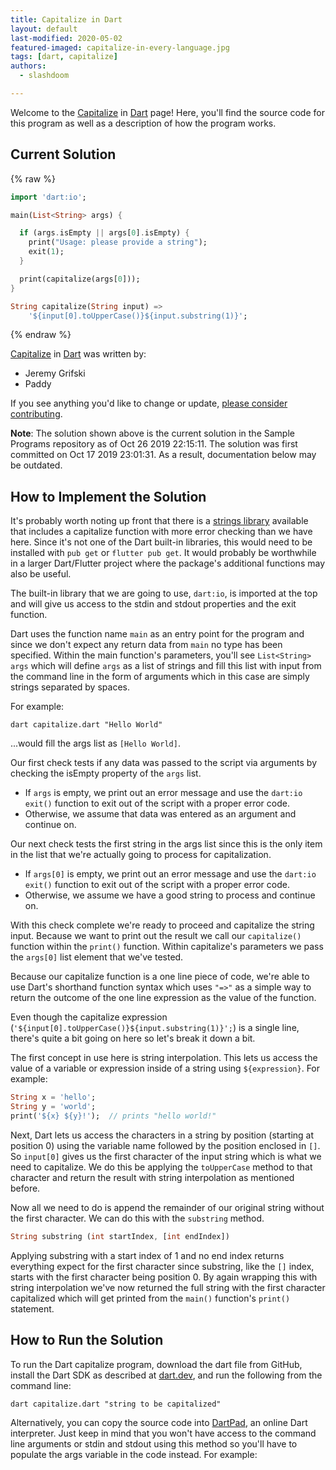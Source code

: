 ```yaml
---
title: Capitalize in Dart
layout: default
last-modified: 2020-05-02
featured-imaged: capitalize-in-every-language.jpg
tags: [dart, capitalize]
authors:
  - slashdoom

---
```


Welcome to the [Capitalize](https://sampleprograms.io/projects/capitalize) in [Dart](https://sampleprograms.io/languages/dart) page! Here, you'll find the source code for this program as well as a description of how the program works.

## Current Solution

{% raw %}

```dart
import 'dart:io';

main(List<String> args) {

  if (args.isEmpty || args[0].isEmpty) {
    print("Usage: please provide a string");
    exit(1);
  }

  print(capitalize(args[0]));
}

String capitalize(String input) =>
    '${input[0].toUpperCase()}${input.substring(1)}';
```

{% endraw %}

[Capitalize](https://sampleprograms.io/projects/capitalize) in [Dart](https://sampleprograms.io/languages/dart) was written by:

- Jeremy Grifski
- Paddy

If you see anything you'd like to change or update, [please consider contributing](https://github.com/TheRenegadeCoder/sample-programs).

**Note**: The solution shown above is the current solution in the Sample Programs repository as of Oct 26 2019 22:15:11. The solution was first committed on Oct 17 2019 23:01:31. As a result, documentation below may be outdated.

## How to Implement the Solution

It's probably worth noting up front that there is a [strings library][1] available that includes a capitalize function with more error checking than we have here.  Since it's not one of the Dart built-in libraries, this would need to be installed with `pub get` or `flutter pub get`.  It would probably be worthwhile in a larger Dart/Flutter project where the package's additional functions may also be useful.

The built-in library that we are going to use, `dart:io`, is imported at the top and will give us access to the stdin and stdout properties and the exit function.

Dart uses the function name `main` as an entry point for the program and since we don't expect any return data from `main` no type has been specified. Within the main function's parameters, you'll see `List<String> args` which will define `args` as a list of strings and fill this list with input from the command line in the form of arguments which in this case are simply strings separated by spaces.

For example:

```
dart capitalize.dart "Hello World"
```

...would fill the args list as `[Hello World]`.

Our first check tests if any data was passed to the script via arguments by checking the isEmpty property of the `args` list. 
- If `args` is empty, we print out an error message and use the `dart:io` `exit()` function to exit out of the script with a proper error code.
- Otherwise, we assume that data was entered as an argument and continue on.

Our next check tests the first string in the args list since this is the only item in the list that we're actually going to process for capitalization.
- If `args[0]` is empty, we print out an error message and use the `dart:io` `exit()` function to exit out of the script with a proper error code.
- Otherwise, we assume we have a good string to process and continue on.

With this check complete we're ready to proceed and capitalize the string input.  Because we want to print out the result we call our `capitalize()` function within the `print()` function.  Within capitalize's parameters we pass the `args[0]` list element that we've tested.

Because our capitalize function is a one line piece of code, we're able to use Dart's shorthand function syntax which uses `"=>"` as a simple way to return the outcome of the one line expression as the value of the function.

Even though the capitalize expression (`'${input[0].toUpperCase()}${input.substring(1)}';`) is a single line, there's quite a bit going on here so let's break it down a bit.

The first concept in use here is string interpolation.  This lets us access the value of a variable or expression inside of a string using `${expression}`.  For example:

```dart
String x = 'hello';
String y = 'world';
print('${x} ${y}!');  // prints "hello world!"
```

Next, Dart lets us access the characters in a string by position (starting at position 0) using the variable name followed by the position enclosed in `[]`.  So `input[0]` gives us the first character of the input string which is what we need to capitalize.  We do this be applying the `toUpperCase` method to that character and return the result with string interpolation as mentioned before.

Now all we need to do is append the remainder of our original string without the first character. We can do this with the `substring` method.

```dart
String substring (int startIndex, [int endIndex])
```

Applying substring with a start index of 1 and no end index returns everything expect for the first character since substring, like the `[]` index, starts with the first character being position 0. By again wrapping this with string interpolation we've now returned the full string with the first character capitalized which will get printed from the `main()` function's `print()` statement. 

[1]: https://api.dart.dev/stable/2.19.6/dart-core/String-class.html


## How to Run the Solution

To run the Dart capitalize program, download the dart file from GitHub, install the Dart SDK as described at [dart.dev][2], and run the following from the command line:

```console
dart capitalize.dart "string to be capitalized"
```

Alternatively, you can copy the source code into [DartPad][3], an online Dart interpreter. Just keep in mind that you won't have access to the command line arguments or stdin and stdout using this method so you'll have to populate the args variable in the code instead. For example:

[2]: https://dart.dev/
[3]: https://dartpad.dev/
